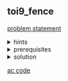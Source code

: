 ## toi9_fence
[problem statement](empty)

<details>
  <summary>hints</summary>
  <ul>
    <details>
      <summary>hint 1</summary>
      <p>$N \leq 500$</p>
    </details>
    <details>
      <summary>hint 2</summary>
      <p>เราไล่หาขนาดสี่เหลี่ยมทุกขนาดได้เลย?</p>
    </details>
  </ul>
</details>

<details>
  <summary>prerequisites</summary>
  <ul>
    <li>prefix sum</li>
    <li>2D prefix sum</li>
  </ul>
</details>

<details>
  <summary>solution</summary>
  <p>เราสามารถมองโจทย์ข้อนี้เป็นการหาผลบวกได้ โดยถ้าเราใส่ค่าในตำแหน่งที่มีต้นไม้เป็น 1 ใน grid. สี่เหลี่ยมกลวงที่เราสร้างต้องมีผลบวกกรอบ = 0. เนื่องจาก $N \leq 500$ เราจึงต้องหาวิธีที่ทำในประมาณ $O(N^3)$ หรือเร็วกว่า</p>

  <p><ins>Sol 1 (prefix sum)</ins></p>
  <p>เราสามารถแก้โจทย์ตระกูลที่ให้หาผลยวกได้ด้วย prefix sum แต่โจทย์ข้อนี้เป็น grid 2 มิติแต่เราสามารถแบ่งการหาผลบวกเป็น 1 มิติโดยคิดแยกแนวตั้งกับแนวนอน</p>
  
  <p align="center"><img width="600" src="" /></p>
  <p align="center"><video src="" width="600" autoplay></video></p>
  
  <p>- ให้ $qs_0(i, j)$ ใช้เก็บ prefix sum แนวนอนจนถึง $j$ ในแถวที่ $i$</p>
  <ul>
     <li><img src="https://latex.codecogs.com/png.latex?\begin{bmatrix} (i,0) \rightarrow  (i, j) \end{bmatrix}\" alt="Matrix"></li>
  </ul>
  <p>- ให้ $qs_1(j, i)$ ใช้เก็บ prefix sum แนวตั้งจนถึง $i$ ใน column ที่ $j$</p>
  <ul>
    <li><img src="https://latex.codecogs.com/png.latex?\begin{bmatrix} (i,0) \\ \downarrow \\ (i, j) \end{bmatrix}\" alt="Matrix"></li>
  </ul>

  <p>จากใน `picture` เราจะสามารถกรอบเป็น 4 ส่วนได้ คือ $h_1, h_2, v_1, v_2$ โดยที่ให้ $k$ เป็นขนาดของกรอบ</p>

  <img src="https://latex.codecogs.com/png.latex?\cdot\\ h_1 = \sum\begin{bmatrix} (i, j-k+1) \rightarrow  (i, j) \end{bmatrix}\\= qs_0(i, j) - qs_0(i, j-k)" alt="Matrix">
  <br><br>
  <img src="https://latex.codecogs.com/png.latex?\cdot\\ h_2 = \sum\begin{bmatrix} (i-k+1, j-k+1) \rightarrow  (i-k+1, j) \end{bmatrix}\\= qs_0(i-k+1, j) - qs_0(i-k+1, j-k)" alt="Matrix">
  <br><br>
  <img src="https://latex.codecogs.com/png.latex?\cdot\\v_1 = \sum\begin{bmatrix} (i-k+1, j) \\ \downarrow \\ (i, j) \end{bmatrix}\\= qs_1(j, i) - qs_1(j, i-k)" alt="Matrix">
  <br><br>
  <img src="https://latex.codecogs.com/png.latex?\cdot\\v_2 = \sum\begin{bmatrix} (i-k+1, j-k+1) \\ \downarrow \\ (i, j-k+1) \end{bmatrix}\\= qs_1(j-k+1, i) - qs_1(j-k+1, i-k)" alt="Matrix">

  <p>เราจะสร้างกรอบได้ก็ต่อเมื่อ $h_1 \cup h_2 \cup v_1 \cup v_2 = 0$ ซึ่งแปลว่า $h_1 = h_2 = v_1 = v_2 = 0$. TC = $O(MN\cdot min(M, N))$ เนื่องจากเรา loop $j$ ซ้อน $i$ ซ้อน $k$ ซึ่ง $k$ มีได้มากสุด $min(M, N)$</p>

  <p><ins>Sol 2 (2D prefix sum)</ins></p>
  <p>เราสามารถสร้างรูปกรอบได้จากการลบรูปสี่เหลี่ยมรูปเล็กออกจากสี่เหลี่ยมรูปใหญ่</p>
  
  <p align="center"><img width="600" src="" /></p>
  <p align="center"><img width="600" src="" /></p>
  <p align="center"><video src="" width="600" autoplay></video></p>

  <p>โดยเราสามารถใช้ 2D prefix sum ในการหาผลบวกในรูปสี่เหลี่ยมได้</p>
  <ul>
    <li>$qs(i, j)$ เก็บผลบวก 4 เหลี่ยมที่มีมุมซ้ายบนอยู่ที่ $(0, 0)$ และมุมขวาล่างอยู่ที่ $(i, j)$</li>
    <li>$qs(i, j) = qs(i-1, j) + qs(i, j-1) - qs(i-1, j-1) + a_{ij}$  ; $a_{ij}$ เป็น 1 เมื่อ $(i, j)$ มีต้นไม้ และ 0 ถ้าไม่มี</li>
  </ul>

  <p>เราสามารถใช้หลักการ inclusion-exclusion ในการหาผลบวกในรูปสี่เหลี่ยมใดๆ ได้</p>

  <p>ให้ $k$ เป็นความยาวด้านของสี่เหลี่ยมรูปใหญ่ (outer) ทำให้เรารู้ว่าสี่เหลี่ยมด้านใน (inner) มีด้านยาว $k-2$</p>

  <ul>
    <li>$outer = qs(i, j) - qs(i-k, j) - qs(i, j-k) + qs(i-k, j-k)$</li>
    <li>$inner = qs(i-1, j-1) - qs(i-k+1, j) - qs(i, j-k+1) + qs(i-k+1, j-k+1)$</li>
  </ul>

  <p>เราจะสร้างกรอบได้เมื่อ $outer - inner = 0 \rightarrow outer = inner$</p>
  <p>TC = $O(MN \cdot min(M, N))$ เนื่องจากเรา loop $j$ ซ้อนใน $i$ และ $i$ ซ้อนใน $k$ ซึ่ง $k$ มีได้มากสุด $min(M, N)$</p>
</details>

[ac code](empty)
